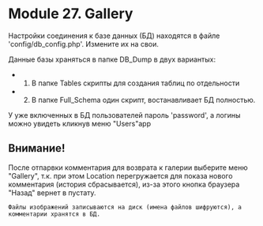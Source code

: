# Module 27. Gallery

Настройки соединения к базе данных (БД) находятся в файле 'config/db_config.php'. Измените их на свои.

Данные базы храняться в папке DB_Dump в двух вариантых:
- 1. В папке Tables скрипты для создания таблиц по отдельности
- 2. В папке Full_Schema один скрипт, востанавливает БД полностью.

У уже включенных в БД пользователей пароль 'password', а логины можно увидеть кликнув меню "Users"app

## Внимание!
После отпарвки комментария для возврата к галерии выберите меню "Gallery", т.к. при этом Location перегружается для показа нового комментария (история сбрасывается), из-за этого кнопка браузера "Назад" вернет в пустату.

    Файлы изображений записываются на диск (имена файлов шифруются), а комментарии хранятся в БД.